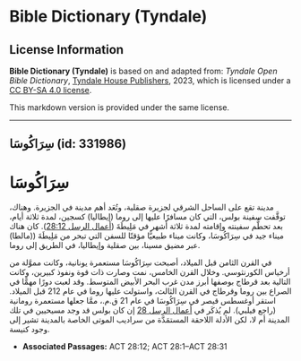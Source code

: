 # Bible Dictionary (Tyndale)

## License Information

**Bible Dictionary (Tyndale)** is based on and adapted from: _Tyndale Open Bible Dictionary_, [Tyndale House Publishers](https://tyndaleopenresources.com/), 2023, which is licensed under a [CC BY-SA 4.0 license](https://creativecommons.org/licenses/by-sa/4.0/legalcode.en).

This markdown version is provided under the same license.



--------------------------------

## سِرَاكُوسَا (id: 331986)

سِرَاكُوسَا
===========

مدينة تقع على الساحل الشرقي لجزيرة صقلية، وتُعَد أهم مدينة في الجزيرة. وهناك، توقَّفت سفينة بولس، التي كان مسافرًا عليها إلى روما (إيطاليا) كسجين، لمدة ثلاثة أيام، بعد تحطُّم سفينته وإقامته لمدة ثلاثة أشهر في مَلِيطَةَ ([أعمال الرسل 28:12](https://ref.ly/Acts28:12)). كان هناك ميناء جيد في سِرَاكُوسَا، وكانت ميناء طبيعيًّا مؤقتًا للسفن التي تبحر من مَلِيطَةَ ((مالطا) عبر مضيق مسينا، بين صقلية وإيطاليا، في الطريق إلى روما.

في القرن الثامن قبل الميلاد، أصبحت سِرَاكُوسَا مستعمرة يونانية، وكانت مموَّلة من أرخياس الكورنثوسي. وخلال القرن الخامس، نمت وصارت ذات قوة ونفوذ كبيرين، وكانت التالية بعد قرطاج بوصفها أبرز مدن غرب البحر الأبيض المتوسط. وقد لعبت دورًا مهمًّا في الصراع بين روما وقرطاج في القرن الثالث، واستولت عليها روما في عام 212 قبل الميلاد. استقر أوغسطس قيصر في سِرَاكُوسَا في عام 21 ق.م.، ممَّا جعلها مستعمرة رومانية (راجع فيلبي). لم يُذكَر في [أعمال الرسل 28](https://ref.ly/Acts28:1-Acts28:31) إن كان بولس قد وجد مسيحيين في تلك المدينة أم لا، لكن الأدلة اللاحقة المستمَدَّة من سراديب الموتى الخاصة بالمدينة تشير إلى وجود كنيسة.

* **Associated Passages:** ACT 28:12; ACT 28:1–ACT 28:31

